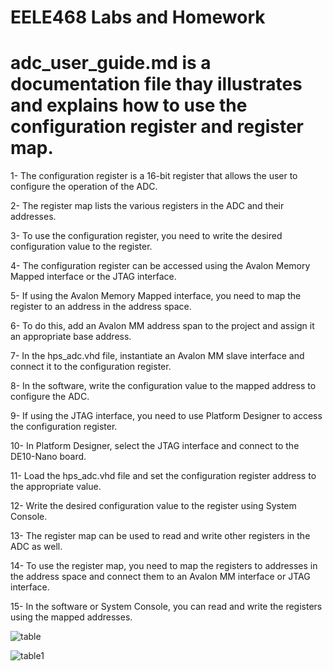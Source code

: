 # EELE468 Labs and Homework
# adc_user_guide.md is a documentation file thay illustrates and explains how to use the configuration register and register map.


1-  The configuration register is a 16-bit register that allows the user to configure the operation of the ADC. 

2-  The register map lists the various registers in the ADC and their addresses.

3-  To use the configuration register, you need to write the desired configuration value to the register.

4-  The configuration register can be accessed using the Avalon Memory Mapped interface or the JTAG interface.

5-  If using the Avalon Memory Mapped interface, you need to map the register to an address in the address space.

6-  To do this, add an Avalon MM address span to the project and assign it an appropriate base address.

7- In the hps_adc.vhd file, instantiate an Avalon MM slave interface and connect it to the configuration register.

8- In the software, write the configuration value to the mapped address to configure the ADC.

9- If using the JTAG interface, you need to use Platform Designer to access the configuration register.

10- In Platform Designer, select the JTAG interface and connect to the DE10-Nano board.

11- Load the hps_adc.vhd file and set the configuration register address to the appropriate value.

12- Write the desired configuration value to the register using System Console.

13- The register map can be used to read and write other registers in the ADC as well.

14- To use the register map, you need to map the registers to addresses in the address space and connect them to an Avalon MM interface or JTAG interface.

15- In the software or System Console, you can read and write the registers using the mapped addresses.

![table](https://user-images.githubusercontent.com/55866933/219979545-af0e158a-44a9-4f7c-a8de-a3d3e4061f56.png)

![table1](https://user-images.githubusercontent.com/55866933/219979743-d1287030-0d38-491a-8a70-615960d43f7a.png)
